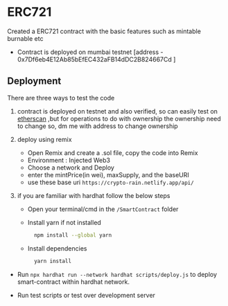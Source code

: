 # ERC721

Created a ERC721 contract with the basic features such as mintable burnable etc

-   Contract is deployed on mumbai testnet [address - 0x7Df6eb4E12Ab85bEfEC432aFB14dDC2B824667Cd ]

## Deployment

There are three ways to test the code

1. contract is deployed on testnet and also verified, so can easily test on [etherscan](https://mumbai.polygonscan.com/address/0x7Df6eb4E12Ab85bEfEC432aFB14dDC2B824667Cd#code) ,but for operations to do with ownership the ownership need to change so, dm me with address to change ownership

2. deploy using remix

    - Open Remix and create a .sol file, copy the code into Remix
    - Environment : Injected Web3
    - Choose a network and Deploy
    - enter the mintPrice(in wei), maxSupply, and the baseURI
    - use these base uri `https://crypto-rain.netlify.app/api/`

3. if you are familiar with hardhat follow the below steps

    - Open your terminal/cmd in the `/SmartContract` folder

    - Install yarn if not installed

        ```sh
          npm install --global yarn
        ```

    - Install dependencies
        ```sh
          yarn install
        ```

-   Run `npx hardhat run --network hardhat scripts/deploy.js` to deploy smart-contract within hardhat network.

-   Run test scripts or test over development server
